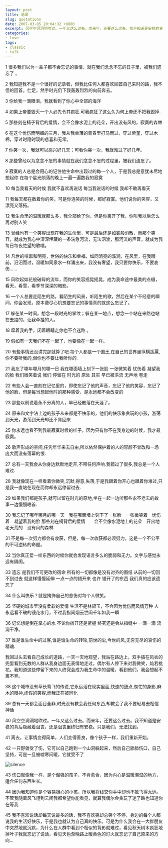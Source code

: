 ```yaml
---
layout: post
title: 语录
slug: quotations
date: 2007-03-05 20:04:32 +0800
excerpt: 风空空洞洞地吹过。一年又这么过去。而来年，还要这么过去。我不知道是安稳的背后隐藏着沮丧，还是沮丧里终归有安稳。只是我们，无法找到。
categories:
- love
tags:
- classic
- talk
---
```


1 很多我们以为一辈子都不会忘记的事情，就在我们念念不忘的日子里，被我们遗忘了 。

2 我知道我不是一个很好的记录者，但我比任何人都喜欢回首自己来时的路，我不但的回首，伫足，然手时光仍下我轰轰烈烈的向前奔去。

3 你给我一滴眼泪，我就看到了你心中全部的海洋


4 如果上帝要毁灭一个人必先令其疯狂.可我疯狂了这么久为何上帝还不把我毁掉.

5 那些刻在椅子背后的爱情，会不会像水泥上的花朵，开出没有风的，寂寞的森林

6 在这个忧伤而明媚的三月，我从我单薄的青春里打马而过，穿过紫堇，穿过木棉，穿过时隐时现的悲喜和无常。

7 你笑一次，我就可以高兴好几天；可看你哭一次，我就难过了好几年。

8 那些曾经以为念念不忘的事情就在我们念念不忘的过程里，被我们遗忘了。

9 寂寞的人总是会用心的记住他生命中出现过的每一个人，于是我总是意犹未尽地想起你 在每个星光陨落的晚上一遍一遍数我的寂寞

10 每当我看天的时候 我就不喜欢再说话 每当我说话的时候 我却不敢再看天

11 我每天都在数着你的笑，可是你连笑的时候，都好寂寞。他们说你的笑容，又漂亮又落拓。

12 我生命里的温暖就那么多，我全部给了你，但是你离开了我，你叫我以后怎么再对别人笑

13 曾经也有一个笑容出现在我的生命里，可是最后还是如雾般消散，而那个笑容，就成为我心中深深埋藏的一条湍急河流，无法泅渡，那河流的声音，就成为我每日每夜绝望的歌唱。

14 凡世的喧嚣和明亮，世俗的快乐和幸福，如同清亮的溪涧，在风里，在我眼前，汨汨而过，温暖如同泉水一样涌出来，我没有奢望，我只要你快乐，不要哀伤……

15 风吹起如花般破碎的流年，而你的笑容摇晃摇晃，成为我命途中最美的点缀，看天，看雪，看季节深深的暗影。

16 一个人总要走陌生的路，看陌生的风景，听陌生的歌，然后在某个不经意的瞬间，你会发现，原本费尽心机想要忘记的事情真的就这么忘记了。

17 躲在某一时间，想念一段时光的掌纹；躲在某一地点，想念一个站在来路也站在去路的，让我牵挂的人。

18 牵着我的手，闭着眼睛走你也不会迷路 。

19 假如有一天我们不在一起了，也要像在一起一样。

20 有些事情还没讲完那就算了吧.每个人都是一个国王,在自己的世界里纵横跋扈,你不要听我的,但你也不要让我听你的.

21 我忘了哪年哪月的哪一日 我在哪面墙上刻下一张脸 一张微笑着 忧伤着 凝望我的脸 我们微笑着说 我们 停留在 时光的 原处 其实 早已被洪流 无声地 卷走

22 有些人会一直刻在记忆里的，即使忘记了他的声音，忘记了他的笑容，忘记了他的脸，但是每当想起他时的那种感受，是永远都不会改变的

23 那些以前说着永不分离的人，早已经散落在天涯了。

24 原来和文字沾上边的孩子从来都是不快乐的，他们的快乐象贪玩的小孩，游荡到天光，游荡到天光却还不肯回来

25 你永远也看不到我最寂寞时候的样子，因为只有你不在我身边的时候，我才最寂寞。

26 歌声形成的空间,任凭年华来去自由,所以依然保护着的人的容颜不曾改和一场庞大而没有落幕的恨.

27 总有一天我会从你身边默默地走开,不带任何声响.我错过了很多,我总是一个人难过.

28 我就像现在一样看着你微笑,沉默,得意,失落,于是我跟着你开心也跟着你难过,只是我一直站在现在而你却永远停留过去.

29 如果我们都是孩子,就可以留在时光的原地,坐在一起一边听那些永不老去的故事一边慢慢皓首.

30 我忘记了哪年哪月的哪一天　我在哪面墙上刻下了一张脸　一张微笑着　忧伤着　凝望着我的脸 那些刻在椅背后的爱情　　会不会像水泥地上的花朵　开出地老天荒的　没有风的森林

31 不是每一次努力都会有收获，但是，每一次收获都必须努力，这是一个不公平的不可逆转的命题。

32 当你真正爱一样东西的时候你就会发现语言多么的脆弱和无力。文字与感觉永远有隔阂。

33 遗忘 是我们不可更改的宿命 所有的一切都像是没有对齐的图纸 从前的一切回不到过去 就这样慢慢延伸 一点一点的错开来 也许 错开了的东西 我们真的应该遗忘了

34 什么叫快乐？就是掩饰自己的悲伤对每个人微笑。

35 坚硬的城市里没有柔软的爱情 生活不是林黛玉，不会因为忧伤而风情万种 人永远看不破的镜花水月，不过我指间烟云世间千年如我一瞬

36 记忆想是倒在掌心的水 不论你摊开还是紧握 终究还是会从指缝中 一滴一滴 流淌干净。

37 谁是谁生命中的过客,谁是谁生命的转轮,前世的尘,今世的风,无穷无尽的哀伤的精魂.

我回过头去看自己成长的道路，一天一天地观望，我站在路边上，双手插在风衣的兜里看到无数的人群从我身边面无表情地走过，偶尔有人停下来对我微笑，灿若桃花。我知道这些停留下来的人终究会成为我生命中的温暖，看到他们，我会想起不离不弃。

38 这个城市没有草长莺飞的传说,它永远活在现实里面,快速的鼓点,匆忙的身影,麻木的眼神,虚假的笑容,而我正在被同化

39 总有一天都会面目全非,时光没有教会我任何东西,却教会了我不要轻易去相信神话

40 风空空洞洞地吹过。一年又这么过去。而来年，还要这么过去。我不知道是安稳的背后隐藏着沮丧，还是沮丧里终归有安稳。只是我们，无法找到。

41 离去，让事情变得简单，人们变得善良，像个孩子一样，我们重新开始。

42 一只野兽受了伤，它可以自己跑到一个山洞躲起来，然后自己舔舔伤口，自己坚持，可是一旦被嘘寒问暖，它就受不了

<img src="{{ site.path.uploads }}2007/03/05/quotations/silence.jpg" alt="silence" />

43 伤口就像我一样，是个倔强的孩子，不肯愈合，因为内心是温暖潮湿的地方，适合任何东西生长。

44 因为我知道你是个容易担心的小孩，所以我将线交你手中却也不敢飞得太远。不管我随着风飞翔到云间我都希望你能看见，就算我偶尔会贪玩了迷了路也知道你在等我

45 我不喜欢说话却每天说最多的话，我不喜欢笑却总笑个不停，身边的每个人都说我的生活好快乐，于是我也就认为自己真的快乐。可是为什么我会在一大群朋友中突然地就沉默，为什么在人群中看到个相似的背影就难过，看见秋天树木疯狂地掉叶子我就忘记了说话，看见天色渐晚路上暖黄色的灯火就忘记了自己原来的方向...
